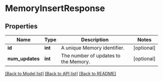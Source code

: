 # MemoryInsertResponse

## Properties
Name | Type | Description | Notes
------------ | ------------- | ------------- | -------------
**id** | **int** | A unique Memory identifier. | [optional] 
**num_updates** | **int** | The number of updates to the Memory. | [optional] 

[[Back to Model list]](../README.md#documentation-for-models) [[Back to API list]](../README.md#documentation-for-api-endpoints) [[Back to README]](../README.md)


